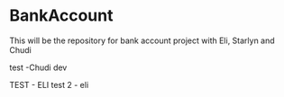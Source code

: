 # BankAccount
This will be the repository for bank account project with Eli, Starlyn and Chudi

test -Chudi dev

TEST - ELI
test 2 - eli